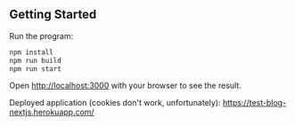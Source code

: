 ## Getting Started

Run the program:

```bash
npm install
npm run build
npm run start
```

Open [http://localhost:3000](http://localhost:3000) with your browser to see the result.

Deployed application (cookies don't work, unfortunately):
https://test-blog-nextjs.herokuapp.com/

